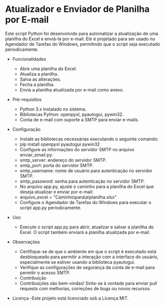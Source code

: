 # Atualizador e Enviador de Planilha por E-mail



Este script Python foi desenvolvido para automatizar a atualização de uma planilha do Excel e enviá-la por e-mail. Ele é projetado para ser usado no Agendador de Tarefas do Windows, permitindo que o script seja executado periodicamente.

- Funcionalidades
  - Abre uma planilha do Excel.
  - Atualiza a planilha.
  - Salva as alterações.
  - Fecha a planilha.
  - Envia a planilha atualizada por e-mail como anexo.


- Pré-requisitos 
  - Python 3.x instalado no sistema.
  - Bibliotecas Python: openpyxl, pyautogui, pywin32.
  - Conta de e-mail com suporte a SMTP para enviar e-mails.


- Configuração
  - Instale as bibliotecas necessárias executando o seguinte comando:
  - pip install openpyxl pyautogui pywin32
  - Configure as informações do servidor SMTP no arquivo enviar_email.py:
  - smtp_server: endereço do servidor SMTP.
  - smtp_port: porta do servidor SMTP.
  - smtp_username: nome de usuário para autenticação no servidor SMTP.
  - smtp_password: senha para autenticação no servidor SMTP.
  - No arquivo app.py, ajuste o caminho para a planilha do Excel que deseja atualizar e enviar por e-mail:
  - arquivo_excel = "Caminho\\para\\a\\planilha.xlsx"
  - Configure o Agendador de Tarefas do Windows para executar o script app.py periodicamente.

- Uso
  - Execute o script app.py para abrir, atualizar e salvar a planilha do Excel. O script também enviará a planilha atualizada por e-mail.

- Observações
  - Certifique-se de que o ambiente em que o script é executado está desbloqueado para permitir a interação com a interface do usuário, especialmente se estiver usando a biblioteca pyautogui.
  - Verifique as configurações de segurança da conta de e-mail para permitir o acesso SMTP.
  - Contribuição
  - Contribuições são bem-vindas! Sinta-se à vontade para enviar pull requests com melhorias, correções de bugs ou novos recursos.

- Licença
  -Este projeto está licenciado sob a Licença MIT.
